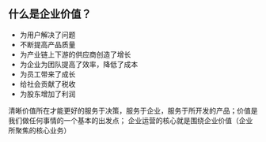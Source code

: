 ## 什么是企业价值？
- 为用户解决了问题
- 不断提高产品质量
- 为产业链上下游的供应商创造了增长
- 为企业为团队提高了效率，降低了成本
- 为员工带来了成长
- 给社会贡献了税收
- 为股东增加了利润

清晰价值所在才能更好的服务于决策，服务于企业，服务于所开发的产品；价值是我们做任何事情的一个基本的出发点；
企业运营的核心就是围绕企业价值（企业所聚焦的核心业务）
